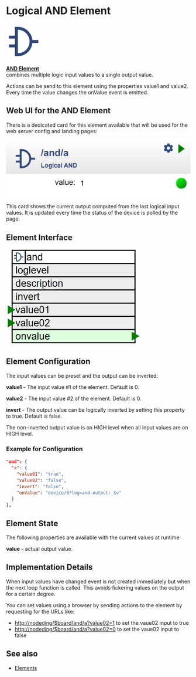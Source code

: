 # Logical AND Element

<div class="excerpt">
  <a href="#page=/elements/and.md"><img src="/i/and.svg"></a>
  <p><strong><a href="#page=/elements/and.md">AND Element</a></strong><br/>
  combines multiple logic input values to a single output value.</p>
</div>


Actions can be send to this element using the properties value1 and value2.
Every time the value changes the onValue event is emitted.

## Web UI for the AND Element

There is a dedicated card for this element available that will be used for the web server config and landing pages:

![AND Web UI](/elements/andui.png)

This card shows the current output computed from the last logical input values.
It is updated every time the status of the device is polled by the page.

## Element Interface

![AND Properties and Actions](/elements/andapi.png)


## Element Configuration

The input values can be preset and the output can be inverted:

**value1** - The input value #1 of the element. Default is 0.

**value2** - The input value #2 of the element. Default is 0.

**invert** - The output value can be logically inverted by setting this property to true. Default is false.

The non-inverted output value is on HIGH level when all input values are on HIGH level.


### Example for Configuration

```JSON
"and": {
  "a": {
    "value01": "true",
    "value02": "false",
    "invert": "false",
    "onValue": "device/0?log=and-output: $v"
  }
},
```

## Element State

The following properties are available with the current values at runtime

**value** - actual output value.


## Implementation Details

When input values have changed event is not created immediately but when the next loop function is called.
This avoids fickering values on the output for a certain degree.

You can set values using a browser by sending actions to the element by requesting for the URLs like:

* <http://nodeding/$board/and/a?value02=1> to set the vaue02 input to true
* <http://nodeding/$board/and/a?value02=0> to set the vaue02 input to false



## See also

* [Elements](/elements.md)
  
<!-- * or element -->


